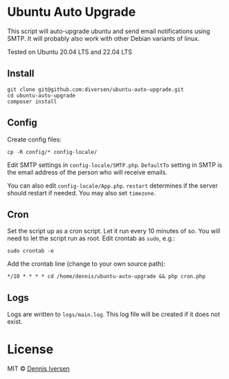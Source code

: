 # Ubuntu Auto Upgrade

This script will auto-upgrade ubuntu and send email notifications using SMTP. 
It will probably also work with other Debian variants of linux.

Tested on Ubuntu 20.04 LTS and 22.04 LTS

## Install

    git clone git@github.com:diversen/ubuntu-auto-upgrade.git
    cd ubuntu-auto-upgrade
    composer install

## Config

Create config files:

    cp -R config/* config-locale/

Edit SMTP settings in `config-locale/SMTP.php`. 
`DefaultTo` setting in SMTP is the email address of the person who will receive emails. 

You can also edit `config-locale/App.php`. `restart` determines if the server should restart if needed. 
You may also set `timezone`. 

## Cron

Set the script up as a cron script. Let it run every 10 minutes of so.
You will need to let the script run as root. Edit crontab as `sudo`, e.g.: 

    sudo crontab -e

Add the crontab line (change to your own source path):

    */10 * * * * cd /home/dennis/ubuntu-auto-upgrade && php cron.php

## Logs

Logs are written to `logs/main.log`. This log file will be created if it does not exist.  

# License

MIT © [Dennis Iversen](https://github.com/diversen)

